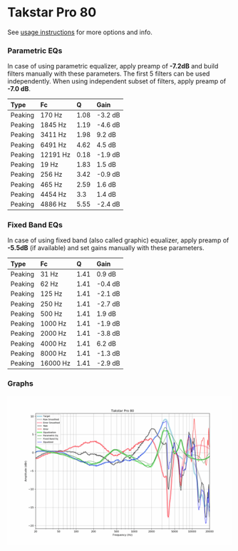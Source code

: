 # Takstar Pro 80
See [usage instructions](https://github.com/jaakkopasanen/AutoEq#usage) for more options and info.

### Parametric EQs
In case of using parametric equalizer, apply preamp of **-7.2dB** and build filters manually
with these parameters. The first 5 filters can be used independently.
When using independent subset of filters, apply preamp of **-7.0 dB**.

| Type    | Fc       |    Q | Gain    |
|:--------|:---------|:-----|:--------|
| Peaking | 170 Hz   | 1.08 | -3.2 dB |
| Peaking | 1845 Hz  | 1.19 | -4.6 dB |
| Peaking | 3411 Hz  | 1.98 | 9.2 dB  |
| Peaking | 6491 Hz  | 4.62 | 4.5 dB  |
| Peaking | 12191 Hz | 0.18 | -1.9 dB |
| Peaking | 19 Hz    | 1.83 | 1.5 dB  |
| Peaking | 256 Hz   | 3.42 | -0.9 dB |
| Peaking | 465 Hz   | 2.59 | 1.6 dB  |
| Peaking | 4454 Hz  | 3.3  | 1.4 dB  |
| Peaking | 4886 Hz  | 5.55 | -2.4 dB |

### Fixed Band EQs
In case of using fixed band (also called graphic) equalizer, apply preamp of **-5.5dB**
(if available) and set gains manually with these parameters.

| Type    | Fc       |    Q | Gain    |
|:--------|:---------|:-----|:--------|
| Peaking | 31 Hz    | 1.41 | 0.9 dB  |
| Peaking | 62 Hz    | 1.41 | -0.4 dB |
| Peaking | 125 Hz   | 1.41 | -2.1 dB |
| Peaking | 250 Hz   | 1.41 | -2.7 dB |
| Peaking | 500 Hz   | 1.41 | 1.9 dB  |
| Peaking | 1000 Hz  | 1.41 | -1.9 dB |
| Peaking | 2000 Hz  | 1.41 | -3.8 dB |
| Peaking | 4000 Hz  | 1.41 | 6.2 dB  |
| Peaking | 8000 Hz  | 1.41 | -1.3 dB |
| Peaking | 16000 Hz | 1.41 | -2.9 dB |

### Graphs
![](./Takstar%20Pro%2080.png)